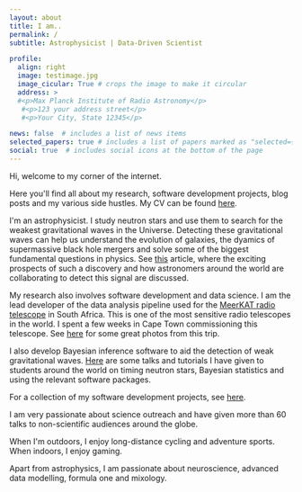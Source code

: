 ```yaml
---
layout: about
title: I am..
permalink: /
subtitle: Astrophysicist | Data-Driven Scientist 

profile:
  align: right
  image: testimage.jpg
  image_cicular: True # crops the image to make it circular
  address: >
  #<p>Max Planck Institute of Radio Astronomy</p>
   #<p>123 your address street</p>
   #<p>Your City, State 12345</p>

news: false  # includes a list of news items
selected_papers: true # includes a list of papers marked as "selected={true}"
social: true  # includes social icons at the bottom of the page
---
```


Hi, welcome to my corner of the internet. 

Here you'll find all about my research, software development projects, blog posts and my various side hustles. My CV can be found [here](/cv/).

I'm an astrophysicist. I study neutron stars and use them to search for the weakest gravitational waves in the Universe. Detecting these gravitational waves can help us understand the evolution of galaxies, the dyamics of supermassive black hole mergers and solve some of the biggest fundamental questions in physics. See [this](/projects/gwb) article, where the exciting prospects of such a discovery and how astronomers around the world are collaborating to detect this signal are discussed.

My research also involves software development and data science. I am the lead developer of the data analysis pipeline used for the <a href="https://www.sarao.ac.za/gallery/meerkat/">MeerKAT radio telescope</a> in South Africa. This is one of the most sensitive radio telescopes in the world. I spent a few weeks in Cape Town commissioning this telescope. See [here](/projects/capetown) for some great photos from this trip. 

I also develop Bayesian inference software to aid the detection of weak gravitational waves. [Here](/projects/inference) are some talks and tutorials I have given to students around the world on timing neutron stars, Bayesian statistics and using the relevant software packages.

For a collection of my software development projects, see [here](/projectswebpage). 

I am very passionate about science outreach and have given more than 60 talks to non-scientific audiences around the globe. 

When I'm outdoors, I enjoy long-distance cycling and adventure sports. When indoors, I enjoy gaming. 

Apart from astrophysics, I am passionate about neuroscience, advanced data modelling, formula one and mixology. 

